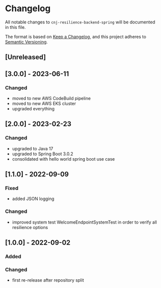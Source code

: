 # Changelog
All notable changes to `cnj-resilience-backend-spring` will be documented in this file.

The format is based on [Keep a Changelog](https://keepachangelog.com/en/1.0.0/),
and this project adheres to [Semantic Versioning](https://semver.org/spec/v2.0.0.html).

## [Unreleased]

## [3.0.0] - 2023-06-11
### Changed
- moved to new AWS CodeBuild pipeline
- moved to new AWS EKS cluster
- upgraded everything

## [2.0.0] - 2023-02-23
### Changed
- upgraded to Java 17
- upgraded to Spring Boot 3.0.2
- consolidated with hello world spring boot use case

## [1.1.0] - 2022-09-09
### Fixed
- added JSON logging
### Changed
- improved system test WelcomeEndpointSystemTest in order to verify all resilience options

## [1.0.0] - 2022-09-02
### Added
### Changed
- first re-release after repository split
